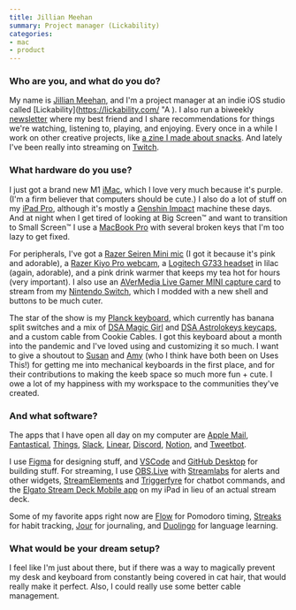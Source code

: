 ```yaml
---
title: Jillian Meehan
summary: Project manager (Lickability)
categories:
- mac
- product
---
```


### Who are you, and what do you do?

My name is [Jillian Meehan](https://jillian.cloud/ "Jillian's website."), and I'm a project manager at an indie iOS studio called [Lickability](https://lickability.com/ "A ). I also run a biweekly [newsletter](https://letterstosummer.com/ "Jillian and Summer's newsletter.") where my best friend and I share recommendations for things we're watching, listening to, playing, and enjoying. Every once in a while I work on other creative projects, like [a zine I made about snacks](https://snaxreport.com/ "Jillian's snack zine."). And lately I've been really into streaming on [Twitch](https://www.twitch.tv/jillianstreams "Jillian's Twitch account.").

### What hardware do you use?

I just got a brand new M1 [iMac][], which I love very much because it's purple. (I'm a firm believer that computers should be cute.) I also do a lot of stuff on my [iPad Pro][ipad-pro], although it's mostly a [Genshin Impact][genshin-impact] machine these days. And at night when I get tired of looking at Big Screen™ and want to transition to Small Screen™ I use a [MacBook Pro][macbook-pro] with several broken keys that I'm too lazy to get fixed.

For peripherals, I've got a [Razer Seiren Mini mic][seiren-mini] (I got it because it's pink and adorable), a [Razer Kiyo Pro webcam][kiyo-pro], a [Logitech G733 headset][g733] in lilac (again, adorable), and a pink drink warmer that keeps my tea hot for hours (very important). I also use an [AVerMedia Live Gamer MINI capture card][live-gamer-mini] to stream from my [Nintendo Switch][switch.2], which I modded with a new shell and buttons to be much cuter.

The star of the show is my [Planck keyboard][planck-ez], which currently has banana split switches and a mix of [DSA Magic Girl][magic-girl] and [DSA Astrolokeys keycaps][astrolokeys], and a custom cable from Cookie Cables. I got this keyboard about a month into the pandemic and I've loved using and customizing it so much. I want to give a shoutout to [Susan](https://twitter.com/mintlodica "Susan's Twitter account.") and [Amy](https://twitter.com/sailorhg "Amy's Twitter account.") (who I think have both been on Uses This!) for getting me into mechanical keyboards in the first place, and for their contributions to making the keeb space so much more fun + cute. I owe a lot of my happiness with my workspace to the communities they've created.

### And what software?

The apps that I have open all day on my computer are [Apple Mail][mail], [Fantastical][], [Things][], [Slack][], [Linear][], [Discord][], [Notion][], and [Tweetbot][]. 

I use [Figma][] for designing stuff, and [VSCode][visual-studio-code] and [GitHub Desktop][github-desktop] for building stuff. For streaming, I use [OBS.Live][] with [Streamlabs][] for alerts and other widgets, [StreamElements][] and [Triggerfyre][] for chatbot commands, and the [Elgato Stream Deck Mobile app][stream-deck-mobile-ios] on my iPad in lieu of an actual stream deck. 

Some of my favorite apps right now are [Flow][flow-ios] for Pomodoro timing, [Streaks][streaks-ios] for habit tracking, [Jour][jour-ios] for journaling, and [Duolingo][duolingo-ios] for language learning.

### What would be your dream setup?

I feel like I'm just about there, but if there was a way to magically prevent my desk and keyboard from constantly being covered in cat hair, that would really make it perfect. Also, I could really use some better cable management.

[astrolokeys]: http://astrolokeys.com/ "Astrology-themed keycaps."
[discord]: https://discordapp.com/ "A voice and text chat service."
[duolingo-ios]: https://itunes.apple.com/app/duolingo-learn-spanish-french/id570060128 "An app for learning languages."
[fantastical]: https://flexibits.com/fantastical "A calendaring app for the Mac."
[figma]: https://www.figma.com/ "A collaborative design prototype service."
[flow-ios]: https://apps.apple.com/app/id1423210932 "A Pomodoro timer app."
[g733]: https://www.razer.com/streaming-cameras/razer-kiyo-pro/RZ19-03640100-R3U1 "Wireless gaming headphones."
[genshin-impact]: https://en.wikipedia.org/wiki/Genshin_Impact "An action RPG."
[github-desktop]: https://desktop.github.com/ "A client for the versioning control service."
[imac]: https://www.apple.com/imac/ "An all-in-one computer."
[ipad-pro]: https://en.wikipedia.org/wiki/IPad_Pro "An iOS tablet."
[jour-ios]: https://apps.apple.com/us/app/jour-daily-self-care-journal/id1439590239 "A daily journaling app."
[kiyo-pro]: https://www.razer.com/streaming-cameras/razer-kiyo-pro/RZ19-03640100-R3U1 "A USB webcam."
[linear]: https://linear.app/ "An issue tracking service."
[live-gamer-mini]: https://www.avermedia.com/us/product-detail/GC311 "A video capture device."
[macbook-pro]: https://www.apple.com/macbook-pro/ "A laptop."
[magic-girl]: https://thekey.company/products/dsa-magic-girl-keycaps-round-2 "Keycaps for mechanical keyboards."
[mail]: https://en.wikipedia.org/wiki/Mail_(application) "The default Mac OS X mail client."
[notion]: https://www.notion.so/ "A collaborative wiki service."
[obs.live]: https://streamelements.com/obslive "A plugin for OBS Studio."
[planck-ez]: https://ergodox-ez.com/pages/planck "A small mechanical keyboard."
[seiren-mini]: https://www.razer.com/streaming-microphones/razer-seiren-mini/RZ19-03450100-R3U1 "A microphone."
[slack]: https://slack.com/ "A collaboration service."
[streaks-ios]: https://streaksapp.com/ "An app for tracking tasks."
[stream-deck-mobile-ios]: https://apps.apple.com/au/app/elgato-stream-deck-mobile/id1440014184 "An app to show buttons for controlling services while streaming."
[streamelements]: https://streamelements.com/ "A chatbot and overlay service for streamers."
[streamlabs]: https://streamlabs.com/ "A streaming service."
[switch.2]: https://www.nintendo.com/switch/ "A gaming console."
[things]: https://culturedcode.com/things/ "A task management application for the Mac."
[triggerfyre]: https://overlays.thefyrewire.com/widgets/triggerfyre/ "A streaming tool to create media triggers for keywords."
[tweetbot]: https://tapbots.com/tweetbot/mac/ "A Twitter client for the Mac."
[visual-studio-code]: https://code.visualstudio.com/ "A development IDE."
